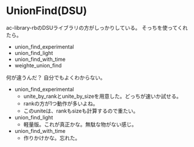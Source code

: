 # UnionFind(DSU)

ac-library-rbのDSUライブラリの方がしっかりしている。
そっちを使ってくれたら。

- union_find_experimental
- union_find_light
- union_find_with_time
- weighte_union_find

何が違うんだ？ 自分でもよくわからない。

- union_find_experimental
  - unite_by_rankとunite_by_sizeを用意した。どっちが速いか試せる。
  - rankの方が1つ動作が多いよね。
  - このuniteは、rankもsizeも計算するので重たい。
- union_find_light
  - 軽量版。これが真正かな。無駄な物がない感じ。
- union_find_with_time
  - 作りかけかな。忘れた。
